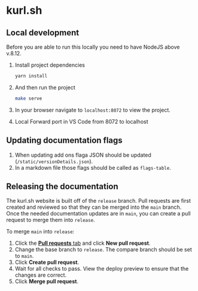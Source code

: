 # kurl.sh

## Local development

Before you are able to run this locally you need to have NodeJS above v.8.12.

1. Install project dependencies
   ```bash
   yarn install
   ```

1. And then run the project
   ```bash
   make serve
   ```

1. In your browser navigate to `localhost:8072` to view the project.
2. Local Forward port in VS Code from 8072 to localhost

## Updating documentation flags 

1. When updating add ons flaga JSON should be updated (`/static/versionDetails.json`). 
2. In a markdown file those flags should be called as `flags-table`.

## Releasing the documentation

The kurl.sh website is built off of the `release` branch. Pull requests are first created and reviewed so that they can be merged into the `main` branch. Once the needed documentation updates are in `main`, you can create a pull request to merge them into `release`.

To merge `main` into `release`:
1. Click the [**Pull requests** tab](https://github.com/replicatedhq/kurl.sh/pulls) and click **New pull request**.
1. Change the base branch to `release`. The compare branch should be set to `main`.
1. Click **Create pull request**.
1. Wait for all checks to pass. View the deploy preview to ensure that the changes are correct.
1. Click **Merge pull request**.
